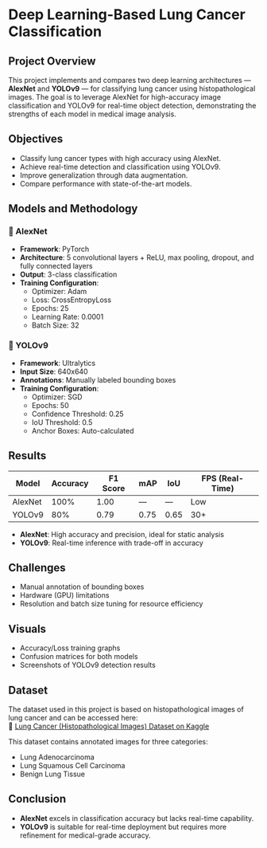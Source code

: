 # Deep Learning-Based Lung Cancer Classification

## Project Overview

This project implements and compares two deep learning architectures — **AlexNet** and **YOLOv9** — for classifying lung cancer using histopathological images. The goal is to leverage AlexNet for high-accuracy image classification and YOLOv9 for real-time object detection, demonstrating the strengths of each model in medical image analysis.

## Objectives

- Classify lung cancer types with high accuracy using AlexNet.
- Achieve real-time detection and classification using YOLOv9.
- Improve generalization through data augmentation.
- Compare performance with state-of-the-art models.

## Models and Methodology

### 🔹 AlexNet
- **Framework**: PyTorch
- **Architecture**: 5 convolutional layers + ReLU, max pooling, dropout, and fully connected layers
- **Output**: 3-class classification
- **Training Configuration**:
  - Optimizer: Adam
  - Loss: CrossEntropyLoss
  - Epochs: 25
  - Learning Rate: 0.0001
  - Batch Size: 32

### 🔸 YOLOv9
- **Framework**: Ultralytics
- **Input Size**: 640x640
- **Annotations**: Manually labeled bounding boxes
- **Training Configuration**:
  - Optimizer: SGD
  - Epochs: 50
  - Confidence Threshold: 0.25
  - IoU Threshold: 0.5
  - Anchor Boxes: Auto-calculated

## Results

| Model     | Accuracy | F1 Score | mAP  | IoU  | FPS (Real-Time) |
|-----------|----------|----------|------|------|-----------------|
| AlexNet   | 100%     | 1.00     | —    | —    | Low             |
| YOLOv9    | 80%      | 0.79     | 0.75 | 0.65 | 30+             |

- **AlexNet**: High accuracy and precision, ideal for static analysis  
- **YOLOv9**: Real-time inference with trade-off in accuracy

## Challenges

- Manual annotation of bounding boxes  
- Hardware (GPU) limitations  
- Resolution and batch size tuning for resource efficiency

## Visuals

- Accuracy/Loss training graphs  
- Confusion matrices for both models  
- Screenshots of YOLOv9 detection results

## Dataset

The dataset used in this project is based on histopathological images of lung cancer and can be accessed here:  
🔗 [Lung Cancer (Histopathological Images) Dataset on Kaggle](https://www.kaggle.com/datasets/rm1000/lung-cancer-histopathological-images)

This dataset contains annotated images for three categories:  
- Lung Adenocarcinoma  
- Lung Squamous Cell Carcinoma  
- Benign Lung Tissue

## Conclusion

- **AlexNet** excels in classification accuracy but lacks real-time capability.  
- **YOLOv9** is suitable for real-time deployment but requires more refinement for medical-grade accuracy.

